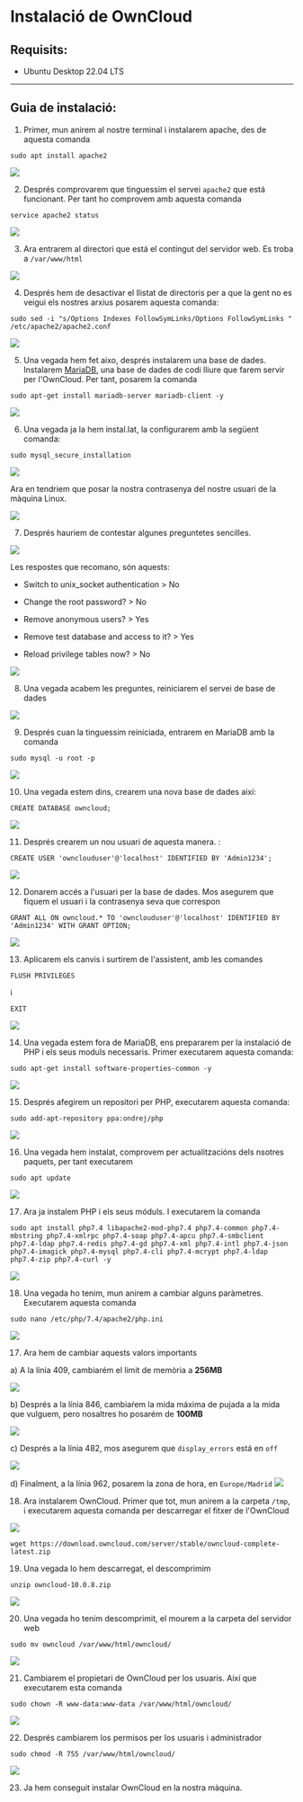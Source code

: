 # Instalació de OwnCloud

## Requisits:

* Ubuntu Desktop 22.04 LTS

*****

## Guia de instalació:

1. Primer, mun anirem al nostre terminal i instalarem apache, des de aquesta comanda 

```
sudo apt install apache2
```

![](assets/Selection_002.png)



2. Després comprovarem que tinguessim el servei `apache2` que está funcionant. Per tant ho comprovem amb aquesta comanda

```
service apache2 status
```

![](assets/Selection_003.png)



3. Ara entrarem al directori que está el contingut del servidor web. Es troba a `/var/www/html`

![](assets/Selection_005.png)



4. Després hem de desactivar el llistat de directoris per a que la gent no es veigui els nostres arxius posarem aquesta comanda:

```
sudo sed -i "s/Options Indexes FollowSymLinks/Options FollowSymLinks " /etc/apache2/apache2.conf
```

![](assets/Selection_006.png)


5. Una vegada hem fet aixo, després instalarem una base de dades. Instalarem [MariaDB](https://mariadb.org/), una base de dades de codi lliure que farem servir per l'OwnCloud. Per tant, posarem la comanda 

```
sudo apt-get install mariadb-server mariadb-client -y
```

![](assets/Selection_007.png)



6. Una vegada ja la hem instal.lat, la configurarem amb la següent comanda:

```
sudo mysql_secure_installation
```

![](assets/Selection_009.png)

Ara en tendriem que posar la nostra contrasenya del nostre usuari de la màquina Linux.

![](assets/Selection_010.png)



7. Després hauriem de contestar algunes preguntetes sencilles. 

![](assets/Selection_011.png)

Les respostes que recomano, són aquests:

* Switch to unix_socket authentication > No

* Change the root password? > No

* Remove anonymous users? > Yes

* Remove test database and access to it? > Yes

* Reload privilege tables now? > No

![](assets/Selection_012.png)



8.  Una vegada acabem les preguntes, reiniciarem el servei de base de dades

![](assets/Selection_013.png)



9. Després cuan la tinguessim reiniciada, entrarem en MariaDB amb la comanda

```
sudo mysql -u root -p
```

![](assets/Selection_015.png)


10. Una vegada estem dins, crearem una nova base de dades així:

```
CREATE DATABASE owncloud;
```

![](assets/Selection_016.png)



11. Després crearem un nou usuari de aquesta manera. :

```
CREATE USER 'ownclouduser'@'localhost' IDENTIFIED BY 'Admin1234';
```
![](assets/Selection_017.png)



12. Donarem accés a l'usuari per la base de dades. Mos asegurem que fiquem el usuari i la contrasenya seva que correspon

```
GRANT ALL ON owncloud.* TO 'ownclouduser'@'localhost' IDENTIFIED BY 'Admin1234' WITH GRANT OPTION;
```
![](assets/Selection_019.png)



13. Aplicarem els canvis i surtirem de l'assistent, amb les comandes 

```
FLUSH PRIVILEGES
```
 i 
 ```
 EXIT
 ```

![](assets/Selection_020.png)


14. Una vegada estem fora de MariaDB, ens prepararem per la instalació de PHP i els seus moduls necessaris. Primer executarem aquesta comanda:

```
sudo apt-get install software-properties-common -y
```

![](assets/Selection_021.png)



15. Després afegirem un repositori per PHP, executarem aquesta comanda:

```
sudo add-apt-repository ppa:ondrej/php
```

![](assets/Selection_022.png)



16. Una vegada hem instalat, comprovem per actualitzacións dels nsotres paquets, per tant executarem

 ```
 sudo apt update
 ```

![](assets/Selection_023.png)



17. Ara ja instalem PHP i els seus móduls. I executarem la comanda

```
sudo apt install php7.4 libapache2-mod-php7.4 php7.4-common php7.4-mbstring php7.4-xmlrpc php7.4-soap php7.4-apcu php7.4-smbclient php7.4-ldap php7.4-redis php7.4-gd php7.4-xml php7.4-intl php7.4-json php7.4-imagick php7.4-mysql php7.4-cli php7.4-mcrypt php7.4-ldap php7.4-zip php7.4-curl -y
```
![](assets/Selection_024.png)



18. Una vegada ho tenim, mun anirem a cambiar alguns paràmetres. Executarem aquesta comanda

```
sudo nano /etc/php/7.4/apache2/php.ini
```

![](assets/Selection_026.png)



17. Ara hem de cambiar aquests valors importants

a) A la línia 409, cambiarém el limit de memòria a **256MB**

![](assets/Selection_027.png)

b) Després a la línia 846, cambiaŕem la mida máxima de pujada a la mida que vulguem, pero nosaltres ho posarém de **100MB**

![](assets/Selection_028.png)

c)  Després a la línia 482, mos asegurem que `display_errors` está en `off`

![](assets/Selection_029.png)


d) Finalment, a la línia 962, posarem la zona de hora, en `Europe/Madrid`
![](assets/Selection_030.png)



18. Ara instalarem OwnCloud. Primer que tot, mun anirem a la carpeta `/tmp`, i executarem aquesta comanda per descarregar el fitxer de l'OwnCloud

![](assets/Selection_033.png)

`wget https://download.owncloud.com/server/stable/owncloud-complete-latest.zip`


19. Una vegada lo hem descarregat, el descomprimim

```
unzip owncloud-10.0.8.zip
```

![](assets/Selection_034.png)



20. Una vegada ho tenim descomprimit, el mourem a la carpeta del servidor web

```
sudo mv owncloud /var/www/html/owncloud/
```

![](assets/Selection_035.png)


21. Cambiarem el propietari de OwnCloud per los usuaris. Així que executarem esta comanda


```
sudo chown -R www-data:www-data /var/www/html/owncloud/
```

![](assets/Selection_037.png)


22. Després cambiarem los permisos per los usuaris i administrador

```
sudo chmod -R 755 /var/www/html/owncloud/
```


![](assets/Selection_036.png)


23. Ja hem conseguit instalar OwnCloud en la nostra màquina.
